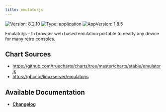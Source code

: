 ```yaml
---
title: emulatorjs
---
```


![Version: 8.2.10](https://img.shields.io/badge/Version-8.2.10-informational?style=flat-square) ![Type: application](https://img.shields.io/badge/Type-application-informational?style=flat-square) ![AppVersion: 1.8.5](https://img.shields.io/badge/AppVersion-1.8.5-informational?style=flat-square)

Emulatorjs - In browser web based emulation portable to nearly any device for many retro consoles.

## Chart Sources

- https://github.com/truecharts/charts/tree/master/charts/stable/emulatorjs
- https://ghcr.io/linuxserver/emulatorjs

## Available Documentation

- [**Changelog**](./CHANGELOG.md)
